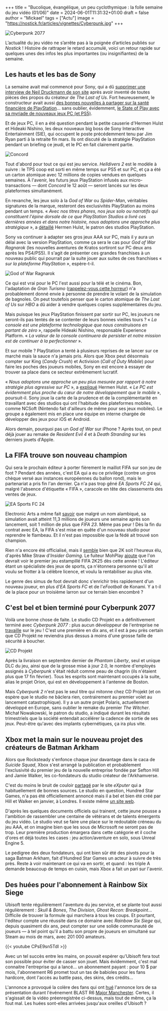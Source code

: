 +++
title = "Bucolique, évangélique, un peu cyclothymique : la folle semaine du jeu vidéo (01/06)"
date = 2024-06-01T11:31:32+01:00
draft = false
author = "Mickael"
tags = ["Actu"]
image = "https://nostick.fr/articles/vignettes/Cyberpunk.jpg"
+++

![Cyberpunk 2077](Cyberpunk.jpg "Quand tu réalises que ton plan pour sauver le monde implique de boire une autre bière.")

L’actualité du jeu vidéo ne s’arrête pas à la poignée d’articles publiés sur *Nostick* ! Histoire de rattraper le retard accumulé, voici un retour rapide sur quelques unes des infos les plus importantes (ou insignifiantes) de la semaine.

## Les hauts et les bas de Sony

La semaine avait mal commencé pour Sony, qui a dû [supprimer une interview de Neil Druckmann de son site](https://nostick.fr/articles/2024/mai/2905-ivre-sony-invente-declarations-neil-druckmann/) après avoir inventé de toutes pièces des propos du créateur de *The Last of Us*. Fort heureusement, le constructeur avait aussi [des bonnes nouvelles à partager sur la santé financière de PlayStation](https://nostick.fr/articles/2024/mai/3005-pas-si-mal-pour-playstation/)… sans oublier, évidemment, [le State of Play avec sa myriade de nouveaux jeux PC (et PS5)](https://nostick.fr/articles/2024/mai/3105-sony-paquet-pc/).

Et de jeux PC, il en a été question pendant la petite causerie d'Hermen Hulst et Hideaki Nishino, les deux nouveaux big boss de Sony Interactive Entertainment (SIE), qui occupent le poste précédemment tenu par Jim Ryan parti à la retraite fin mars. Ils ont discuté de la stratégie PlayStation pendant un briefing ce jeudi, et le PC en fait clairement partie.

![Concord](concord.jpg "Concord, le prochain gros jeu service de PlayStation, sortira sur PC et PS5 en même temps.")

Tout d'abord pour tout ce qui est jeu service. *Helldivers 2* est le modèle à suivre : le TPS coop est sorti en même temps sur PS5 et sur PC, et ça a été un carton atomique avec 12 millions de copies vendues en quelques semaines. À l'avenir, les futurs jeux PlayStation infusés aux micro-transactions — dont *Concord* le 12 août — seront lancés sur les deux plateformes simultanément.

En revanche, les jeux solo à la *God of War* ou *Spider-Man*, véritables signatures de la marque, resteront des exclusivités PlayStation au moins pendant un temps. « *Avec nos titres phares, nos jeux solo ou narratifs qui constituent l'épine dorsale de ce que PlayStation Studios a livré ces dernières années et dans notre histoire, nous adoptons une approche plus stratégique* », a [détaillé](https://www.videogameschronicle.com/news/sony-hopes-to-entice-pc-players-to-ps5-by-releasing-tentpole-games-for-console-first/) Hermen Hulst, le patron des studios PlayStation.

Sony va continuer à adapter ses gros jeux AAA sur PC, mais il y aura un délai avec la version PlayStation, comme ça sera le cas pour *God of War Ragnarok* (les nouvelles aventures de Kratos sortiront sur PC deux ans après les PS4/PS5). Il s'agit de présenter ces grandes franchises à un nouveau public qui pourrait par la suite jouer aux suites de ces franchises « *sur la plateforme PlayStation* », espère-t-il.

![God of War Ragnarok](gow.jpg "Kratos fera aussi le ménage sur PC.")

Ce qui est vrai pour le PC l'est aussi pour la télé et le cinéma. Bon, l'adaptation de *Gran Turismo* ([rappelez-vous cette horreur](https://www.metacritic.com/movie/gran-turismo/)) n'a probablement donné envie à personne de prendre le volant de la simulation de bagnoles. On peut toutefois penser que le carton atomique de *The Last of Us* sur *HBO* a dû aider à vendre quelques copies supplémentaires du jeu.

Mais puisque les jeux PlayStation finissent par sortir sur PC, les joueurs ne seront-ils pas tentés de se contenter de leurs bonnes vieilles tours ? « *La console est une plateforme technologique que nous construisons en partant de zéro* », rappelle Hideaki Nishino, responsable Experience Platform. « *La valeur de la console continuera de persister et notre mission est de continuer à la perfectionner* ».

Et sur mobile ? PlayStation a tenté à plusieurs reprises de se lancer sur ce marché mais la sauce n'a jamais pris. Alors que Xbox peut désormais compter sur King (*Candy Crush*) et Activision (*Call of Duty Mobile*) pour faire les poches des joueurs mobiles, Sony en est encore à essayer de trouver sa place dans ce secteur extrêmement lucratif.

« *Nous adoptons une approche un peu plus mesurée par rapport à notre stratégie plus agressive sur PC* », a [expliqué](https://www.videogameschronicle.com/news/playstation-boss-very-excited-about-upcoming-mobile-games/) Hermen Hulst. « *Le PC est évidemment plus proche du cœur de notre développement que le mobile* », poursuit-il. Sony joue la carte de la prudence et de la complémentarité en travaillant avec des studios qui ont l'habitude des plateformes mobiles, comme NCSoft (Nintendo fait d'ailleurs de même pour ses jeux mobiles). Le groupe a également mis en place une équipe en interne chargée de développer des jeux pour iOS et Android.

Alors demain, pourquoi pas un *God of War* sur iPhone ? Après tout, on peut déjà jouer au remake de *Resident Evil 4* et à *Death Stranding* sur les derniers jouets d'Apple.

## La FIFA trouve son nouveau champion

Qui sera le prochain éditeur à porter fièrement le maillot FIFA sur son jeu de foot ? Pendant des années, c'est EA qui a eu ce privilège (contre un gros chèque versé aux instances européennes du ballon rond), mais le partenariat a pris fin l'an dernier. Ça n'a pas trop gêné *EA Sports FC 24* qui, malgré l'absence d'étiquette « FIFA », caracole en tête des classements des ventes de jeux.

![EA Sports FC 24](EASportsFC.jpg "")

Electronic Arts a même fait [savoir](https://ir.ea.com/press-releases/press-release-details/2023/EA-SPORTS-FC-24-Sees-Massive-Fan-Engagement-to-Kick-Off-New-Era-of-Football/default.aspx) que malgré un nom alambiqué, sa simulation avait atteint 11,3 millions de joueurs une semaine après son lancement, soit 1 million de plus que *FIFA 23*. Même pas peur ! Dès la fin du contrat avec EA, la FIFA s'est mise en quête d'un nouveau studio pour reprendre le flambeau. Et il n'est pas impossible que la fédé ait trouvé son champion.

Rien n'a encore été officialisé, mais il [semble](https://x.com/MikeStrawMedia/status/1794529425247109424) bien que 2K soit  l'heureux élu, d'après Mike Straw d'*Insider Gaming*. Le fuiteur MohPlay [ajoute](https://x.com/mohplay_inc_/status/1793985090231451777) que l'on devrait voir le premier jeu estampillé FIFA 2K25 dès cette année ! L'éditeur étant un spécialiste des jeux de sports, ça n'étonnera personne qu'il ait voulu se frotter à la célèbre licence, et voulu la rentabiliser au plus vite.

Le genre des simus de foot devrait donc s'enrichir très rapidement d'un nouveau joueur, en plus d'*EA Sports FC* et de l'*eFootball* de Konami. Y a t-il de la place pour un troisième larron sur ce terrain bien encombré ?

## C'est bel et bien terminé pour Cyberpunk 2077

Voilà une bonne chose de faite. Le studio CD Projekt en a définitivement terminé avec *Cyberpunk 2077* : plus aucun développeur de l'entreprise ne [travaille](https://www.cdprojekt.com/en/wp-content/uploads-en/2024/05/cd-projekt-group-presentation-q1-2024.pdf) sur le jeu ! C'est une première en dix ans, et il est à peu près certain que CD Projekt ne reviendra plus dessus à moins d'une grosse faille de sécurité à boucher.

![CD Projekt](cdprojekt.jpg "Le nombre de développeurs attachés à chacun des projets de CD Projekt.")

Après la livraison en septembre dernier de *Phantom Liberty*, seul et unique DLC du jeu, ainsi que de la grosse mise à jour 2.0, le nombre d'employés assignés à *Cyberpunk* s'était réduit comme peau de chagrin (ils n'étaient plus que 17 fin février). Tous les esprits sont maintenant occupés à la suite, alias le projet Orion, qui est en développement à l'antenne de Boston.

Mais *Cyberpunk 2* n'est pas le seul titre qui mitonne chez CD Projekt (et on espère que le studio ne bâclera rien, contrairement au premier volet au lancement catastrophique). Il y a un autre projet Polaris, actuellement développé en Europe, sans oublier le remake du premier *The Witcher*. Michał Nowakowski, le patron du studio, a indiqué durant les résultats trimestriels que la société entendait accélérer la cadence de sortie de ses jeux. Peut-être qu'avec des implants cybernétiques, ça ira plus vite.

## Xbox met la main sur le nouveau projet des créateurs de Batman Arkham

Alors que Rocksteady s'enfonce chaque jour davantage dans le caca de *Suicide Squad*, Xbox s'est arrangé la publication et probablement l'exclusivité du premier jeu de la nouvelle entreprise fondée par Sefton Hill and Jamie Walker, les co-fondateurs du studio créateur de l'Arkhamverse.

C'est du moins le bruit de couloir [partagé](https://exputer.com/news/xbox/hundred-star-xbox-aaa-project/) par le site *eXputer*  qui a habituellement de bonnes sources. Le studio en question, Hundred Star Games, n'a pas été officiellement annoncé mais il a bel et bien été créé par Hill et Walker en janvier, à Londres. Il existe même [un site web](https://www.hundredstar.games/).

D'après les quelques documents officiels qui trainent, cette jeune pousse a l'ambition de rassembler une centaine de vétérans et de talents émergents du jeu vidéo. Le studio veut se faire une place sur le redoutable créneau du jeu AAA, et on imagine bien que les sous de Microsoft ne seront pas de trop. Leur première production émargera dans cette catégorie et il coche d'ores et déjà toutes les cases : jeu action/aventure en solo, sous Unreal Engine 5.

Le pedigree des deux fondateurs, qui ont bien sûr été des pivots pour la saga Batman Arkham, fait d'Hundred Star Games un acteur à suivre de très près. Reste à voir maintenant ce qui va en sortir, et quand : les triple A demande beaucoup de temps en cuisin, mais Xbox a fait un pari sur l'avenir.

## Des huées pour l'abonnement à Rainbow Six Siege

Ubisoft tente régulièrement l'aventure du jeu service, et se plante tout aussi régulièrement : *Skull & Bones*, *The Division*, *Ghost Recon: Breakpoint*… Difficile de trouver la formule qui marchera à tous les coups. Et pourtant, l'éditeur compte une réussite dans ce domaine avec *Rainbow Six Siege* qui, depuis quasiment dix ans, peut compter sur une solide communauté de joueurs — à tel point qu'il a battu son propre de joueurs en simultané sur Steam au mois de mars, avec 201 000 amateurs.

{{< youtube CPsE9sn5TdI >}} 

Avec un tel succès entre les mains, on pouvait espérer qu'Ubisoft fera tout son possible pour éviter de casser son jouet. Mais évidemment, c'est mal connaitre l'entreprise qui a lancé… un abonnement payant : pour 10 $ par mois, l'abonnement R6 promet tout un tas de babioles pour les fans hardcore, dont l'accès au battle pass, des skins, des crédits…

L'annonce a provoqué la colère des fans qui ont [hué](https://www.tiktok.com/@royzagaming/video/7373343581811133704) l'annonce lors de sa présentation durant l'événement BLAST R6 [Major Manchester](https://www.ubisoft.com/de-de/esports/rainbow-six/siege/news-updates/7zKCcXO9gwBPjIWQ0KsLww/welcome-to-the-blast-r6-manchester-major). Certes, il s'agissait de la vidéo préenregistrée ci-dessus, mais tout de même, ça la fout mal. Les huées sont-elles arrivées jusqu'aux oreilles d'Ubisoft ?